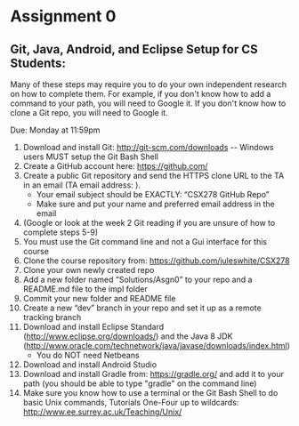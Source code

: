 Assignment 0
============

Git, Java, Android, and Eclipse Setup for CS Students:
------------------------------------------------------

Many of these steps may require you to do your own independent research on how to complete them. For example, if you don't know how to add a command to your path, you will need to Google it. If you don't know how to clone a Git repo, you will need to Google it. 

Due: Monday at 11:59pm

1.	Download and install Git: http://git-scm.com/downloads -- Windows users MUST setup the Git Bash Shell
2.	Create a GitHub account here: https://github.com/
3.	Create a public Git repository and send the HTTPS clone URL to the TA in an email  (TA email address: ).
    -  Your email subject should be EXACTLY: “CSX278 GitHub Repo”
    -  Make sure and put your name and preferred email address in the email
4.	(Google or look at the week 2 Git reading if you are unsure of how to complete steps 5-9)
5.	You must use the Git command line and not a Gui interface for this course
6.	Clone the course repository from: https://github.com/juleswhite/CSX278
7.	Clone your own newly created repo
8.	Add a new folder named “Solutions/Asgn0” to your repo and a README.md file to the impl folder
9.	Commit your new folder and README file 
10.	Create a new “dev” branch in your repo and set it up as a remote tracking branch
11.	Download and install Eclipse Standard (http://www.eclipse.org/downloads/) and the Java 8 JDK (http://www.oracle.com/technetwork/java/javase/downloads/index.html)
    -  You do NOT need Netbeans
12.	Download and install Android Studio
13.	Download and install Gradle from: https://gradle.org/ and add it to your path (you should be able to type "gradle" on the command line)
14.	Make sure you know how to use a terminal or the Git Bash Shell to do basic Unix commands, Tutorials One-Four up to wildcards: http://www.ee.surrey.ac.uk/Teaching/Unix/
	
